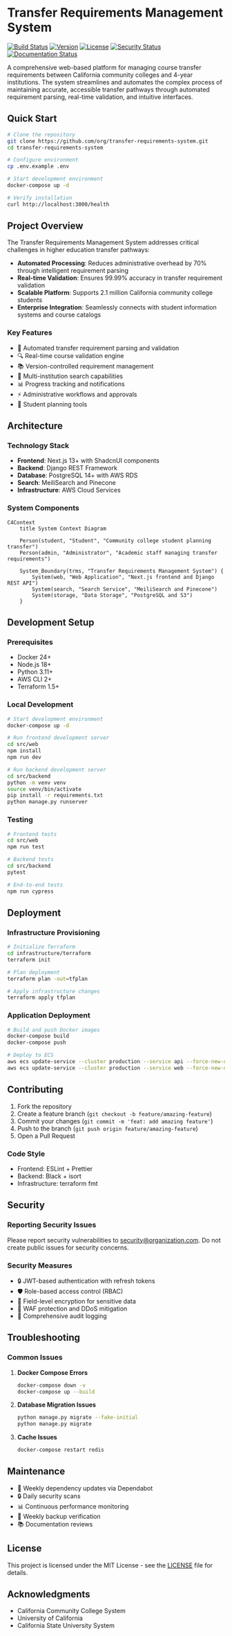 # Transfer Requirements Management System

[![Build Status](https://github.com/org/transfer-requirements-system/workflows/CI/badge.svg)](https://github.com/org/transfer-requirements-system/actions)
[![Version](https://img.shields.io/github/v/release/org/transfer-requirements-system)](https://github.com/org/transfer-requirements-system/releases)
[![License](https://img.shields.io/github/license/org/transfer-requirements-system)](LICENSE)
[![Security Status](https://github.com/org/transfer-requirements-system/workflows/Security/badge.svg)](https://github.com/org/transfer-requirements-system/security)
[![Documentation Status](https://readthedocs.org/projects/transfer-requirements-system/badge/?version=latest)](https://transfer-requirements-system.readthedocs.io/)

A comprehensive web-based platform for managing course transfer requirements between California community colleges and 4-year institutions. The system streamlines and automates the complex process of maintaining accurate, accessible transfer pathways through automated requirement parsing, real-time validation, and intuitive interfaces.

## Quick Start

```bash
# Clone the repository
git clone https://github.com/org/transfer-requirements-system.git
cd transfer-requirements-system

# Configure environment
cp .env.example .env

# Start development environment
docker-compose up -d

# Verify installation
curl http://localhost:3000/health
```

## Project Overview

The Transfer Requirements Management System addresses critical challenges in higher education transfer pathways:

- **Automated Processing**: Reduces administrative overhead by 70% through intelligent requirement parsing
- **Real-time Validation**: Ensures 99.99% accuracy in transfer requirement validation
- **Scalable Platform**: Supports 2.1 million California community college students
- **Enterprise Integration**: Seamlessly connects with student information systems and course catalogs

### Key Features

- 🔄 Automated transfer requirement parsing and validation
- 🔍 Real-time course validation engine
- 📚 Version-controlled requirement management
- 🔎 Multi-institution search capabilities
- 📊 Progress tracking and notifications
- ⚡ Administrative workflows and approvals
- 📝 Student planning tools

## Architecture

### Technology Stack

- **Frontend**: Next.js 13+ with ShadcnUI components
- **Backend**: Django REST Framework
- **Database**: PostgreSQL 14+ with AWS RDS
- **Search**: MeiliSearch and Pinecone
- **Infrastructure**: AWS Cloud Services

### System Components

```mermaid
C4Context
    title System Context Diagram

    Person(student, "Student", "Community college student planning transfer")
    Person(admin, "Administrator", "Academic staff managing transfer requirements")

    System_Boundary(trms, "Transfer Requirements Management System") {
        System(web, "Web Application", "Next.js frontend and Django REST API")
        System(search, "Search Service", "MeiliSearch and Pinecone")
        System(storage, "Data Storage", "PostgreSQL and S3")
    }
```

## Development Setup

### Prerequisites

- Docker 24+
- Node.js 18+
- Python 3.11+
- AWS CLI 2+
- Terraform 1.5+

### Local Development

```bash
# Start development environment
docker-compose up -d

# Run frontend development server
cd src/web
npm install
npm run dev

# Run backend development server
cd src/backend
python -m venv venv
source venv/bin/activate
pip install -r requirements.txt
python manage.py runserver
```

### Testing

```bash
# Frontend tests
cd src/web
npm run test

# Backend tests
cd src/backend
pytest

# End-to-end tests
npm run cypress
```

## Deployment

### Infrastructure Provisioning

```bash
# Initialize Terraform
cd infrastructure/terraform
terraform init

# Plan deployment
terraform plan -out=tfplan

# Apply infrastructure changes
terraform apply tfplan
```

### Application Deployment

```bash
# Build and push Docker images
docker-compose build
docker-compose push

# Deploy to ECS
aws ecs update-service --cluster production --service api --force-new-deployment
aws ecs update-service --cluster production --service web --force-new-deployment
```

## Contributing

1. Fork the repository
2. Create a feature branch (`git checkout -b feature/amazing-feature`)
3. Commit your changes (`git commit -m 'feat: add amazing feature'`)
4. Push to the branch (`git push origin feature/amazing-feature`)
5. Open a Pull Request

### Code Style

- Frontend: ESLint + Prettier
- Backend: Black + isort
- Infrastructure: terraform fmt

## Security

### Reporting Security Issues

Please report security vulnerabilities to security@organization.com. Do not create public issues for security concerns.

### Security Measures

- 🔒 JWT-based authentication with refresh tokens
- 🛡️ Role-based access control (RBAC)
- 🔐 Field-level encryption for sensitive data
- 🛑 WAF protection and DDoS mitigation
- 📝 Comprehensive audit logging

## Troubleshooting

### Common Issues

1. **Docker Compose Errors**
   ```bash
   docker-compose down -v
   docker-compose up --build
   ```

2. **Database Migration Issues**
   ```bash
   python manage.py migrate --fake-initial
   python manage.py migrate
   ```

3. **Cache Issues**
   ```bash
   docker-compose restart redis
   ```

## Maintenance

- 📅 Weekly dependency updates via Dependabot
- 🔒 Daily security scans
- 📊 Continuous performance monitoring
- 💾 Weekly backup verification
- 📚 Documentation reviews

## License

This project is licensed under the MIT License - see the [LICENSE](LICENSE) file for details.

## Acknowledgments

- California Community College System
- University of California
- California State University System